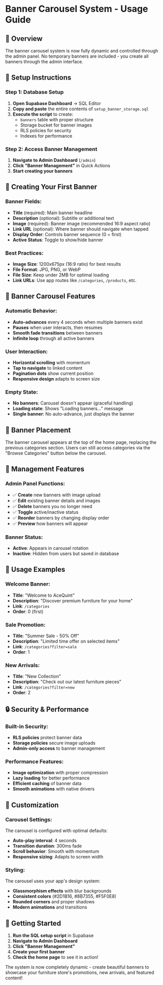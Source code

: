 # Banner Carousel System - Usage Guide

## 🎯 Overview
The banner carousel system is now fully dynamic and controlled through the admin panel. No temporary banners are included - you create all banners through the admin interface.

## 🚀 Setup Instructions

### Step 1: Database Setup
1. **Open Supabase Dashboard** → SQL Editor
2. **Copy and paste** the entire contents of `setup_banner_storage.sql`
3. **Execute the script** to create:
   - `banners` table with proper structure
   - Storage bucket for banner images
   - RLS policies for security
   - Indexes for performance

### Step 2: Access Banner Management
1. **Navigate to Admin Dashboard** (`/admin`)
2. **Click "Banner Management"** in Quick Actions
3. **Start creating your banners**

## 📝 Creating Your First Banner

### Banner Fields:
- **Title** (required): Main banner headline
- **Description** (optional): Subtitle or additional text
- **Image** (required): Banner image (recommended 16:9 aspect ratio)
- **Link URL** (optional): Where banner should navigate when tapped
- **Display Order**: Controls banner sequence (0 = first)
- **Active Status**: Toggle to show/hide banner

### Best Practices:
- **Image Size**: 1200x675px (16:9 ratio) for best results
- **File Format**: JPG, PNG, or WebP
- **File Size**: Keep under 2MB for optimal loading
- **Link URLs**: Use app routes like `/categories`, `/products`, etc.

## 🎨 Banner Carousel Features

### Automatic Behavior:
- **Auto-advances** every 4 seconds when multiple banners exist
- **Pauses** when user interacts, then resumes
- **Smooth fade transitions** between banners
- **Infinite loop** through all active banners

### User Interaction:
- **Horizontal scrolling** with momentum
- **Tap to navigate** to linked content
- **Pagination dots** show current position
- **Responsive design** adapts to screen size

### Empty State:
- **No banners**: Carousel doesn't appear (graceful handling)
- **Loading state**: Shows "Loading banners..." message
- **Single banner**: No auto-advance, just displays the banner

## 📍 Banner Placement
The banner carousel appears at the top of the home page, replacing the previous categories section. Users can still access categories via the "Browse Categories" button below the carousel.

## 🔧 Management Features

### Admin Panel Functions:
- ✅ **Create** new banners with image upload
- ✅ **Edit** existing banner details and images
- ✅ **Delete** banners you no longer need
- ✅ **Toggle** active/inactive status
- ✅ **Reorder** banners by changing display order
- ✅ **Preview** how banners will appear

### Banner Status:
- **Active**: Appears in carousel rotation
- **Inactive**: Hidden from users but saved in database

## 🎯 Usage Examples

### Welcome Banner:
- **Title**: "Welcome to AceQuint"
- **Description**: "Discover premium furniture for your home"
- **Link**: `/categories`
- **Order**: 0 (first)

### Sale Promotion:
- **Title**: "Summer Sale - 50% Off"
- **Description**: "Limited time offer on selected items"
- **Link**: `/categories?filter=sale`
- **Order**: 1

### New Arrivals:
- **Title**: "New Collection"
- **Description**: "Check out our latest furniture pieces"
- **Link**: `/categories?filter=new`
- **Order**: 2

## 🔒 Security & Performance

### Built-in Security:
- **RLS policies** protect banner data
- **Storage policies** secure image uploads
- **Admin-only access** to banner management

### Performance Features:
- **Image optimization** with proper compression
- **Lazy loading** for better performance
- **Efficient caching** of banner data
- **Smooth animations** with native drivers

## 🎨 Customization

### Carousel Settings:
The carousel is configured with optimal defaults:
- **Auto-play interval**: 4 seconds
- **Transition duration**: 300ms fade
- **Scroll behavior**: Smooth with momentum
- **Responsive sizing**: Adapts to screen width

### Styling:
The carousel uses your app's design system:
- **Glassmorphism effects** with blur backgrounds
- **Consistent colors** (#2D1B16, #8B7355, #F5F0E8)
- **Rounded corners** and proper shadows
- **Modern animations** and transitions

## 🚀 Getting Started

1. **Run the SQL setup script** in Supabase
2. **Navigate to Admin Dashboard**
3. **Click "Banner Management"**
4. **Create your first banner**
5. **Check the home page** to see it in action!

The system is now completely dynamic - create beautiful banners to showcase your furniture store's promotions, new arrivals, and featured content!

